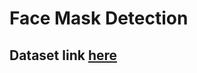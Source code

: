 # Face Mask Detection

## Dataset link [here](https://www.kaggle.com/wobotintelligence/face-mask-detection-dataset)
